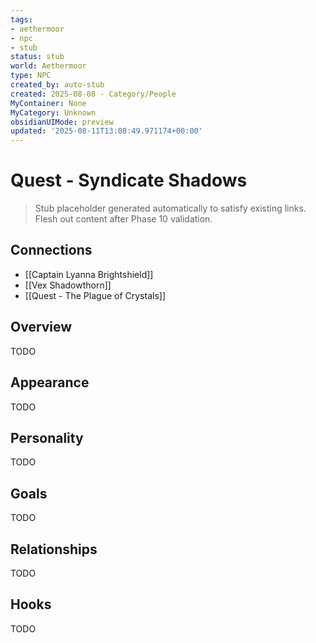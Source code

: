 ```yaml
---
tags:
- aethermoor
- npc
- stub
status: stub
world: Aethermoor
type: NPC
created_by: auto-stub
created: 2025-08-08 - Category/People
MyContainer: None
MyCategory: Unknown
obsidianUIMode: preview
updated: '2025-08-11T13:08:49.971174+00:00'
---
```





# Quest - Syndicate Shadows

> Stub placeholder generated automatically to satisfy existing links. Flesh out content after Phase 10 validation.


## Connections

- [[Captain Lyanna Brightshield]]
- [[Vex Shadowthorn]]
- [[Quest - The Plague of Crystals]]


## Overview


TODO


## Appearance


TODO


## Personality


TODO


## Goals


TODO


## Relationships


TODO


## Hooks


TODO
